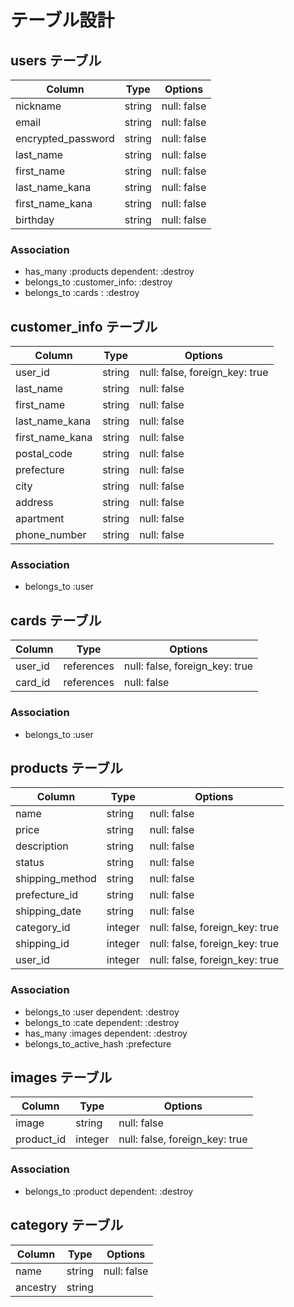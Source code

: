 # テーブル設計

## users テーブル

| Column             | Type   | Options     |
| ------------------ | ------ | ----------- |
| nickname           | string | null: false |
| email              | string | null: false |
| encrypted_password | string | null: false |
| last_name          | string | null: false |
| first_name         | string | null: false |
| last_name_kana     | string | null: false |
| first_name_kana    | string | null: false |
| birthday           | string | null: false |

### Association

- has_many :products dependent: :destroy
- belongs_to :customer_info: :destroy
- belongs_to :cards : :destroy


## customer_info テーブル

| Column             | Type   | Options                         |
| ------------------ | ------ | ------------------------------- |
| user_id            | string | null: false, foreign_key: true  |
| last_name          | string | null: false                     |
| first_name         | string | null: false                     |
| last_name_kana     | string | null: false                     |
| first_name_kana    | string | null: false                     |
| postal_code        | string | null: false                     |
| prefecture         | string | null: false                     |
| city               | string | null: false                     |
| address            | string | null: false                     |
| apartment          | string | null: false                     |
| phone_number       | string | null: false                     |


### Association

- belongs_to :user

## cards テーブル

| Column       | Type       | Options                        |
| ------------ | ---------- | ------------------------------ |
| user_id      | references | null: false, foreign_key: true |
| card_id      | references | null: false                    |

### Association

- belongs_to :user


## products テーブル

| Column             | Type       | Options                        |
| ------------------ | ---------- | ------------------------------ |
| name               | string     | null: false                    |
| price              | string     | null: false                    |
| description        | string     | null: false                    |
| status             | string     | null: false                    |
| shipping_method    | string     | null: false                    |
| prefecture_id      | string     | null: false                    |
| shipping_date      | string     | null: false                    |
| category_id        | integer    | null: false, foreign_key: true |
| shipping_id        | integer    | null: false, foreign_key: true |
| user_id            | integer    | null: false, foreign_key: true |

### Association


- belongs_to :user dependent: :destroy
- belongs_to :cate dependent: :destroy
- has_many   :images dependent: :destroy
- belongs_to_active_hash :prefecture

## images テーブル

| Column             | Type       | Options                        |
| ------------------ | ---------- | ------------------------------ |
| image              | string     | null: false                    |
| product_id         | integer    | null: false, foreign_key: true |

### Association
- belongs_to :product dependent: :destroy


## category テーブル
| Column             | Type       | Options                        |
| ------------------ | ---------- | ------------------------------ |
| name               | string     | null: false                    |
| ancestry           | string     |                                |